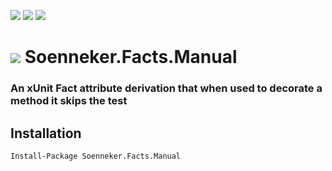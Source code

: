 [![](https://img.shields.io/nuget/v/Soenneker.Facts.Manual.svg?style=for-the-badge)](https://www.nuget.org/packages/Soenneker.Facts.Manual/)
[![](https://img.shields.io/github/actions/workflow/status/soenneker/soenneker.facts.manual/publish-package.yml?style=for-the-badge)](https://github.com/soenneker/soenneker.facts.manual/actions/workflows/publish-package.yml)
[![](https://img.shields.io/nuget/dt/Soenneker.Facts.Manual.svg?style=for-the-badge)](https://www.nuget.org/packages/Soenneker.Facts.Manual/)

# ![](https://user-images.githubusercontent.com/4441470/224455560-91ed3ee7-f510-4041-a8d2-3fc093025112.png) Soenneker.Facts.Manual
### An xUnit Fact attribute derivation that when used to decorate a method it skips the test

## Installation

```
Install-Package Soenneker.Facts.Manual
```
